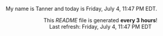 My name is Tanner and today is Friday, July 4, 11:47 PM EDT.

<p align="center">This <i>README</i> file is generated <b>every 3 hours</b>!</br>Last refresh: Friday, July 4, 11:47 PM EDT<br /></p>
